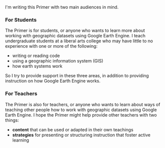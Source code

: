 I'm writing this Primer with two main audiences in mind.  

### For Students
The Primer is for students, or anyone who wants to learn more about working with geographic datasets using Google Earth Engine. I teach undergraduate students at a liberal arts college who may have little to no experience with one or more of the following:

* writing or reading code
* using a geographic information system (GIS)    
* how earth systems work

So I try to provide support in these three areas, in addition to providing instruction on how Google Earth Engine works.

### For Teachers

The Primer is also for teachers, or anyone who wants to learn about ways of teaching other people how to work with geographic datasets using Google Earth Engine. I hope the Primer might help provide other teachers with two things:  

* **content** that can be used or adapted in their own teachings
* **strategies** for presenting or structuring instruction that foster active learning
